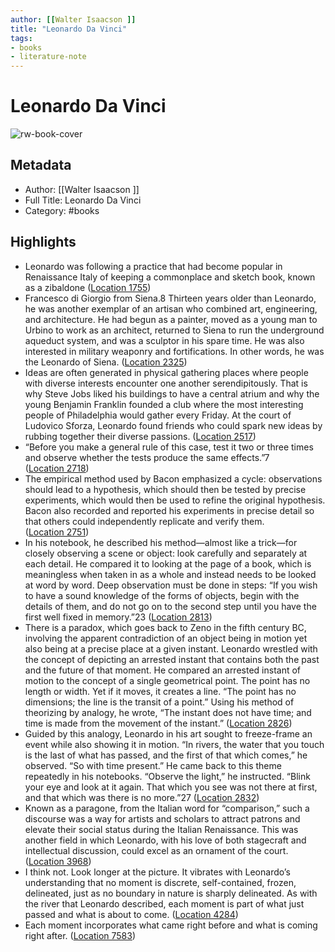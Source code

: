 ```yaml
---
author: [[Walter Isaacson ]]
title: "Leonardo Da Vinci"
tags: 
- books
- literature-note
---
```

# Leonardo Da Vinci

![rw-book-cover](https://images-na.ssl-images-amazon.com/images/I/51gFt86kFAL._SL200_.jpg)

## Metadata
- Author: [[Walter Isaacson ]]
- Full Title: Leonardo Da Vinci
- Category: #books

## Highlights
- Leonardo was following a practice that had become popular in Renaissance Italy of keeping a commonplace and sketch book, known as a zibaldone ([Location 1755](https://readwise.io/to_kindle?action=open&asin=B071Y385Q1&location=1755))
- Francesco di Giorgio from Siena.8 Thirteen years older than Leonardo, he was another exemplar of an artisan who combined art, engineering, and architecture. He had begun as a painter, moved as a young man to Urbino to work as an architect, returned to Siena to run the underground aqueduct system, and was a sculptor in his spare time. He was also interested in military weaponry and fortifications. In other words, he was the Leonardo of Siena. ([Location 2325](https://readwise.io/to_kindle?action=open&asin=B071Y385Q1&location=2325))
- Ideas are often generated in physical gathering places where people with diverse interests encounter one another serendipitously. That is why Steve Jobs liked his buildings to have a central atrium and why the young Benjamin Franklin founded a club where the most interesting people of Philadelphia would gather every Friday. At the court of Ludovico Sforza, Leonardo found friends who could spark new ideas by rubbing together their diverse passions. ([Location 2517](https://readwise.io/to_kindle?action=open&asin=B071Y385Q1&location=2517))
- “Before you make a general rule of this case, test it two or three times and observe whether the tests produce the same effects.”7 ([Location 2718](https://readwise.io/to_kindle?action=open&asin=B071Y385Q1&location=2718))
- The empirical method used by Bacon emphasized a cycle: observations should lead to a hypothesis, which should then be tested by precise experiments, which would then be used to refine the original hypothesis. Bacon also recorded and reported his experiments in precise detail so that others could independently replicate and verify them. ([Location 2751](https://readwise.io/to_kindle?action=open&asin=B071Y385Q1&location=2751))
- In his notebook, he described his method—almost like a trick—for closely observing a scene or object: look carefully and separately at each detail. He compared it to looking at the page of a book, which is meaningless when taken in as a whole and instead needs to be looked at word by word. Deep observation must be done in steps: “If you wish to have a sound knowledge of the forms of objects, begin with the details of them, and do not go on to the second step until you have the first well fixed in memory.”23 ([Location 2813](https://readwise.io/to_kindle?action=open&asin=B071Y385Q1&location=2813))
- There is a paradox, which goes back to Zeno in the fifth century BC, involving the apparent contradiction of an object being in motion yet also being at a precise place at a given instant. Leonardo wrestled with the concept of depicting an arrested instant that contains both the past and the future of that moment. He compared an arrested instant of motion to the concept of a single geometrical point. The point has no length or width. Yet if it moves, it creates a line. “The point has no dimensions; the line is the transit of a point.” Using his method of theorizing by analogy, he wrote, “The instant does not have time; and time is made from the movement of the instant.” ([Location 2826](https://readwise.io/to_kindle?action=open&asin=B071Y385Q1&location=2826))
- Guided by this analogy, Leonardo in his art sought to freeze-frame an event while also showing it in motion. “In rivers, the water that you touch is the last of what has passed, and the first of that which comes,” he observed. “So with time present.” He came back to this theme repeatedly in his notebooks. “Observe the light,” he instructed. “Blink your eye and look at it again. That which you see was not there at first, and that which was there is no more.”27 ([Location 2832](https://readwise.io/to_kindle?action=open&asin=B071Y385Q1&location=2832))
- Known as a paragone, from the Italian word for “comparison,” such a discourse was a way for artists and scholars to attract patrons and elevate their social status during the Italian Renaissance. This was another field in which Leonardo, with his love of both stagecraft and intellectual discussion, could excel as an ornament of the court. ([Location 3968](https://readwise.io/to_kindle?action=open&asin=B071Y385Q1&location=3968))
- I think not. Look longer at the picture. It vibrates with Leonardo’s understanding that no moment is discrete, self-contained, frozen, delineated, just as no boundary in nature is sharply delineated. As with the river that Leonardo described, each moment is part of what just passed and what is about to come. ([Location 4284](https://readwise.io/to_kindle?action=open&asin=B071Y385Q1&location=4284))
- Each moment incorporates what came right before and what is coming right after. ([Location 7583](https://readwise.io/to_kindle?action=open&asin=B071Y385Q1&location=7583))